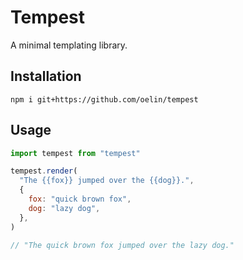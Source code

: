 # Tempest

A minimal templating library.


## Installation

```
npm i git+https://github.com/oelin/tempest
```


## Usage
```js
import tempest from "tempest"

tempest.render(
  "The {{fox}} jumped over the {{dog}}.",
  {
    fox: "quick brown fox",
    dog: "lazy dog",
  },
)

// "The quick brown fox jumped over the lazy dog."
```
